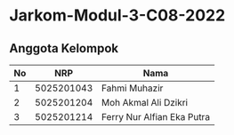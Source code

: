 # Jarkom-Modul-3-C08-2022


## Anggota Kelompok
|No|NRP|Nama|
|-|-|-|
|1|5025201043|Fahmi Muhazir|
|2|5025201204|Moh Akmal Ali Dzikri|
|3|5025201214|Ferry Nur Alfian Eka Putra|

